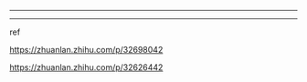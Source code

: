 





---







---

ref

https://zhuanlan.zhihu.com/p/32698042

https://zhuanlan.zhihu.com/p/32626442